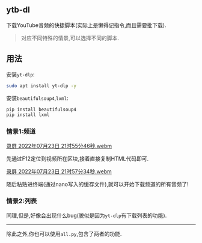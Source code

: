 ## ytb-dl

下载YouTube音频的快捷脚本(实际上是懒得记指令,而且需要批下载).

> 对应不同特殊的情景,可以选择不同的脚本.

## 用法

安装`yt-dlp`:
```bash
sudo apt install yt-dlp -y
```

安装`beautifulsoup4`,`lxml`:
```bash
pip install beautifulsoup4
pip install lxml
```

### 情景1:频道

[录屏 2022年07月23日 21时55分46秒.webm](https://user-images.githubusercontent.com/89891126/180609679-82e1224d-29ba-485f-a87d-9cb3591a15d8.webm)

先通过F12定位到视频所在区块,接着直接复制HTML代码即可.

[录屏 2022年07月23日 21时57分34秒.webm](https://user-images.githubusercontent.com/89891126/180609671-bd3a2c5a-2159-488e-8175-0a6e8a81c6c0.webm)

随后粘贴进终端(通过nano写入的缓存文件),就可以开始下载频道的所有音频了!

### 情景2:列表

同理,但是,好像会出现什么bug(貌似是因为`yt-dlp`有下载列表的功能).

---

除此之外,你也可以使用`all.py`,包含了两者的功能.
